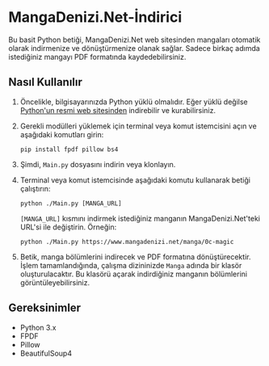 # MangaDenizi.Net-İndirici

Bu basit Python betiği, MangaDenizi.Net web sitesinden mangaları otomatik olarak indirmenize ve dönüştürmenize olanak sağlar. Sadece birkaç adımda istediğiniz mangayı PDF formatında kaydedebilirsiniz.

## Nasıl Kullanılır

1. Öncelikle, bilgisayarınızda Python yüklü olmalıdır. Eğer yüklü değilse [Python'un resmi web sitesinden](https://www.python.org/downloads/) indirebilir ve kurabilirsiniz.

2. Gerekli modülleri yüklemek için terminal veya komut istemcisini açın ve aşağıdaki komutları girin:

    ```
    pip install fpdf pillow bs4
    ```

3. Şimdi, `Main.py` dosyasını indirin veya klonlayın.

4. Terminal veya komut istemcisinde aşağıdaki komutu kullanarak betiği çalıştırın:

    ```
    python ./Main.py [MANGA_URL]
    ```

    `[MANGA_URL]` kısmını indirmek istediğiniz manganın MangaDenizi.Net'teki URL'si ile değiştirin. Örneğin:

    ```
    python ./Main.py https://www.mangadenizi.net/manga/0c-magic
    ```

5. Betik, manga bölümlerini indirecek ve PDF formatına dönüştürecektir. İşlem tamamlandığında, çalışma dizininizde `Manga` adında bir klasör oluşturulacaktır. Bu klasörü açarak indirdiğiniz manganın bölümlerini görüntüleyebilirsiniz.

## Gereksinimler

- Python 3.x
- FPDF
- Pillow
- BeautifulSoup4

